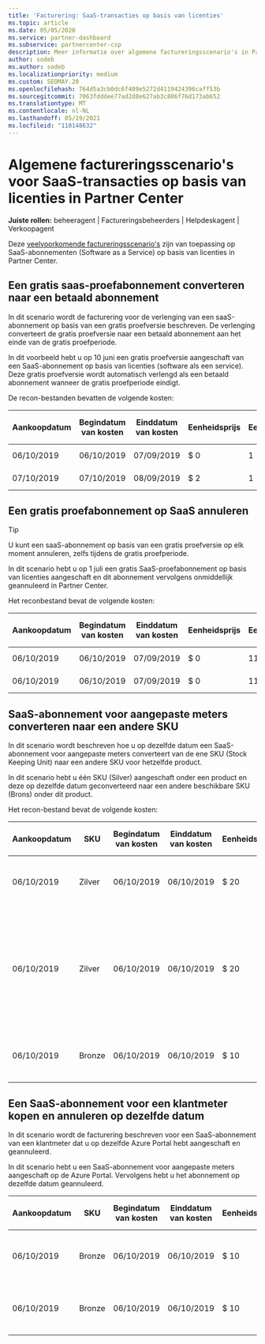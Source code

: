 ```yaml
---
title: 'Facturering: SaaS-transacties op basis van licenties'
ms.topic: article
ms.date: 05/05/2020
ms.service: partner-dashboard
ms.subservice: partnercenter-csp
description: Meer informatie over algemene factureringsscenario's in Partner Center voor SaaS-transacties (software als een dienst) op basis van licenties.
author: sodeb
ms.author: sodeb
ms.localizationpriority: medium
ms.custom: SEOMAY.20
ms.openlocfilehash: 764d5a3cb0dc6f409e5272d4119424396caff53b
ms.sourcegitcommit: 7063fdddee77ad2d8e627ab3c806f76d173ab652
ms.translationtype: MT
ms.contentlocale: nl-NL
ms.lasthandoff: 05/19/2021
ms.locfileid: "110148632"
---
```

# <a name="common-billing-scenarios-for-license-based-saas-transactions-in-partner-center"></a>Algemene factureringsscenario's voor SaaS-transacties op basis van licenties in Partner Center

**Juiste rollen:** beheeragent | Factureringsbeheerders | Helpdeskagent | Verkoopagent


Deze [veelvoorkomende factureringsscenario's](common-billing-scenarios.md) zijn van toepassing op SaaS-abonnementen (Software as a Service) op basis van licenties in Partner Center.

## <a name="convert-a-free-trial-saas-subscription-to-a-paid-subscription"></a>Een gratis saas-proefabonnement converteren naar een betaald abonnement

In dit scenario wordt de facturering voor de verlenging van een saaS-abonnement op basis van een gratis proefversie beschreven. De verlenging converteert de gratis proefversie naar een betaald abonnement aan het einde van de gratis proefperiode.

In dit voorbeeld hebt u op 10 juni een gratis proefversie aangeschaft van een SaaS-abonnement op basis van licenties (software als een service). Deze gratis proefversie wordt automatisch verlengd als een betaald abonnement wanneer de gratis proefperiode eindigt.

De recon-bestanden bevatten de volgende kosten:

| Aankoopdatum | Begindatum van kosten | Einddatum van kosten | Eenheidsprijs | Eenheidshoeveelheid | Totaalbedrag | Kostentype | Beschrijving van het abonnement |
| ------------- | ----------------- | --------------- | ---------- | ------------- | ------------ | ----------- | ----------------- |
| 06/10/2019 | 06/10/2019 | 07/09/2019 | $ 0 | 1 | $ 0 | Nieuw | Gratis proefversie |
| 07/10/2019 | 07/10/2019 | 08/09/2019 | $ 2 | 1 | $ 2 | Verlengen | Betaald abonnement |

## <a name="cancel-a-free-trial-saas-subscription"></a>Een gratis proefabonnement op SaaS annuleren

> [!TIP]
> U kunt een saaS-abonnement op basis van een gratis proefversie op elk moment annuleren, zelfs tijdens de gratis proefperiode.

In dit scenario hebt u op 1 juli een gratis SaaS-proefabonnement op basis van licenties aangeschaft en dit abonnement vervolgens onmiddellijk geannuleerd in Partner Center.

Het reconbestand bevat de volgende kosten:

| Aankoopdatum | Begindatum van kosten | Einddatum van kosten | Eenheidsprijs | Eenheidshoeveelheid | Totaalbedrag | Kostentype | Beschrijving van het abonnement |
| ------------- | ----------------- | --------------- | ---------- | ------------- | ------------ | ----------- | ----------------- |
| 06/10/2019 | 06/10/2019 | 07/09/2019 | $ 0 | 11 | $ 0 | Nieuw | Gratis proefversie |
| 06/10/2019 | 06/10/2019 | 07/09/2019 | $ 0 | 11 | $ 0 | Annuleren | Gratis proefversie |

## <a name="convert-custom-meter-saas-subscription-to-another-sku"></a>SaaS-abonnement voor aangepaste meters converteren naar een andere SKU

In dit scenario wordt beschreven hoe u op dezelfde datum een SaaS-abonnement voor aangepaste meters converteert van de ene SKU (Stock Keeping Unit) naar een andere SKU voor hetzelfde product.

In dit scenario hebt u één SKU (Silver) aangeschaft onder een product en deze op dezelfde datum geconverteerd naar een andere beschikbare SKU (Brons) onder dit product.

Het recon-bestand bevat de volgende kosten:

| Aankoopdatum | SKU | Begindatum van kosten | Einddatum van kosten | Eenheidsprijs | Eenheidshoeveelheid | Totaalbedrag | Kostentype | Beschrijving van het abonnement |
| ------------- | ----------------- | ----------------- | --------------- | ---------- | ------------- | ------------ | ----------- | ----------------- |
| 06/10/2019 | Zilver | 06/10/2019 | 06/10/2019 | $ 20 | 1 | $ 20 | Nieuw | SaaS-abonnement voor aangepaste meter |
| 06/10/2019 | Zilver | 06/10/2019 | 06/10/2019 | $ 20 | 1 | -$20 | Converteren | Prorated rebill for custom meter SaaS subscription (Prorated Rebill voor SaaS-abonnement met aangepaste meter) |
| 06/10/2019 | Bronze | 06/10/2019 | 06/10/2019 | $ 10 | 1 | $ 10 | Converteren | SaaS-abonnement voor aangepaste meter |

## <a name="purchase-and-cancel-a-customer-meter-saas-subscription-on-same-date"></a>Een SaaS-abonnement voor een klantmeter kopen en annuleren op dezelfde datum

In dit scenario wordt de facturering beschreven voor een SaaS-abonnement van een klantmeter dat u op dezelfde Azure Portal hebt aangeschaft en geannuleerd.

In dit scenario hebt u een SaaS-abonnement voor aangepaste meters aangeschaft op de Azure Portal. Vervolgens hebt u het abonnement op dezelfde datum geannuleerd.

| Aankoopdatum | SKU | Begindatum van kosten | Einddatum van kosten | Eenheidsprijs | Eenheidshoeveelheid | Totaalbedrag | Kostentype | Beschrijving van het abonnement |
| ------------- | ------------- |----------------- | --------------- | ---------- | ------------- | ------------ | ----------- | ----------------- |
| 06/10/2019 | Bronze | 06/10/2019 | 06/10/2019 | $ 10 | 1 | $ 10 | Nieuw | SaaS-abonnement voor aangepaste meter |
| 06/10/2019 | Bronze | 06/10/2019 | 06/10/2019 | $ 10 | 1 | -$10 | AnnulerenImmediate | SaaS-abonnement voor aangepaste meter |
